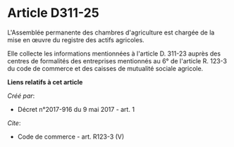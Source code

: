 # Article D311-25

L'Assemblée permanente des chambres d'agriculture est chargée de la mise en œuvre du registre des actifs agricoles. 

Elle collecte les informations mentionnées à l'article D. 311-23 auprès des centres de formalités des entreprises mentionnés
au 6° de l'article R. 123-3 du code de commerce et des caisses de mutualité sociale agricole.

**Liens relatifs à cet article**

_Créé par_:

  - Décret n°2017-916 du 9 mai 2017 - art. 1

_Cite_:

  - Code de commerce - art. R123-3 (V)
